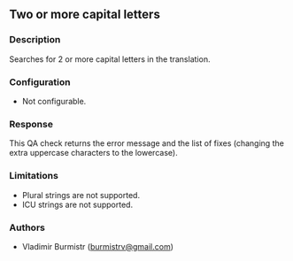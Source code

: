 ## Two or more capital letters

### Description
Searches for 2 or more capital letters in the translation.

### Configuration
- Not configurable.

### Response
This QA check returns the error message and the list of fixes (changing the extra uppercase characters to the lowercase).

### Limitations
- Plural strings are not supported.
- ICU strings are not supported.

### Authors
- Vladimir Burmistr (burmistrv@gmail.com)
